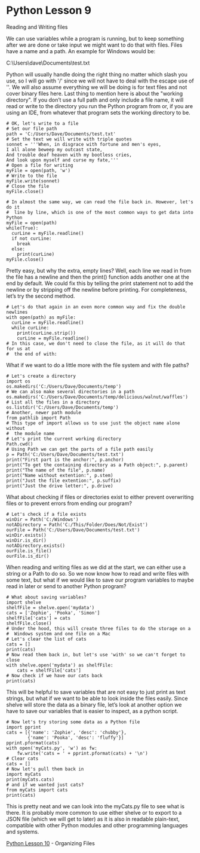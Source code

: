 # Python Lesson 9
Reading and Writing files

We can use variables while a program is running, but to keep something after we are done or take input we might want to do that with files. Files have a name and a path. An example for Windows would be:

C:\Users\dave\Documents\test.txt

Python will usually handle doing the right thing no matter which slash you use, so I will go with '/' since we will not have to deal with the escape use of '\'. We will also assume everything we will be doing is for text files and not cover binary files here. Last thing to mention here is about the "working directory". If you don’t use a full path and only include a file name, it will read or write to the directory you run the Python program from or, if you are using an IDE, from whatever that program sets the working directory to be.
```
# OK, let's write to a file
# Set our file path
path = 'C:/Users/Dave/Documents/test.txt'
# Set the text we will write with triple quotes
sonnet = '''When, in disgrace with fortune and men's eyes,
I all alone beweep my outcast state,
And trouble deaf heaven with my bootless cries,
And look upon myself and curse my fate,'''
# Open a file for writing
myFile = open(path, 'w')
# Write to the file
myFile.write(sonnet)
# Close the file
myFile.close()

# In almost the same way, we can read the file back in. However, let's do it
#  line by line, which is one of the most common ways to get data into Python
myFile = open(path)
while(True):
  curLine = myFile.readline()
  if not curLine:
    break
  else:
    print(curLine)
myFile.close()
```
Pretty easy, but why the extra, empty lines? Well, each line we read in from the file has a newline and then the print() function adds another one at the end by default. We could fix this by telling the print statement not to add the newline or by stripping off the newline before printing. For completeness, let’s try the second method.
```
# Let's do that again in an even more common way and fix the double newlines
with open(path) as myFile:
  curLine = myFile.readline()
  while curLine:
    print(curLine.strip())
    curLine = myFile.readline()
# In this case, we don't need to close the file, as it will do that for us at
#  the end of with:
```
What if we want to do a little more with the file system and with file paths?
```
# Let's create a directory
import os
os.makedirs('C:/Users/Dave/Documents/temp')
# We can also make several directories in a path
os.makedirs('C:/Users/Dave/Documents/temp/delicious/walnut/waffles')
# List all the files in a directory
os.listdir('C:/Users/Dave/Documents/temp')
# Another, newer path module
from pathlib import Path
# This type of import allows us to use just the object name alone without
#  the module name
# Let's print the current working directory
Path.cwd()
# Using Path we can get the parts of a file path easily
p = Path('C:/Users/Dave/Documents/test.txt')
print("First part is the anchor:", p.anchor)
print("To get the containing directory as a Path object:", p.parent)
print("The name of the file", p.name)
print("Name without extention:", p.stem)
print("Just the file extention:", p.suffix)
print("Just the drive letter:", p.drive)
```
What about checking if files or directories exist to either prevent overwriting files or to prevent errors from ending our program?
```
# Let's check if a file exists
winDir = Path('C:/Windows')
notADirectory = Path('C:/This/Folder/Does/Not/Exist')
ourFile = Path('C:/Users/Dave/Documents/test.txt')
winDir.exists()
winDir.is_dir()
notADirectory.exists()
ourFile.is_file()
ourFile.is_dir()
```
When reading and writing files as we did at the start, we can either use a string or a Path to do so. So we now know how to read and write files with some text, but what if we would like to save our program variables to maybe read in later or send to another Python program?
```
# What about saving variables?
import shelve
shelfFile = shelve.open('mydata')
cats = ['Zophie', 'Pooka', 'Simon']
shelfFile['cats'] = cats
shelfFile.close()
# Under the hood, this will create three files to do the storage on a
#  Windows system and one file on a Mac
# Let's clear the list of cats
cats = []
print(cats)
# Now read them back in, but let's use 'with' so we can't forget to close
with shelve.open('mydata') as shelfFile:
    cats = shelfFile['cats']
# Now check if we have our cats back
print(cats)
```
This will be helpful to save variables that are not easy to just print as text strings, but what if we want to be able to look inside the files easily. Since shelve will store the data as a binary file, let’s look at another option we have to save our variables that is easier to inspect, as a python script.
```
# Now let's try storing some data as a Python file
import pprint
cats = [{'name': 'Zophie', 'desc': 'chubby'},
        {'name': 'Pooka', 'desc': 'fluffy'}]
pprint.pformat(cats)
with open('myCats.py', 'w') as fw:
    fw.write('cats = ' + pprint.pformat(cats) + '\n')
# Clear cats
cats = []
# Now let's pull them back in
import myCats
print(myCats.cats)
# and if we wanted just cats?
from myCats import cats
print(cats)
```
This is pretty neat and we can look into the myCats.py file to see what is there. It is probably more common to use either shelve or to export to a JSON file (which we will get to later) as it is also in readable plain-text, compatible with other Python modules and other programming languages and systems.

[Python Lesson 10](lesson10.md) - Organizing Files